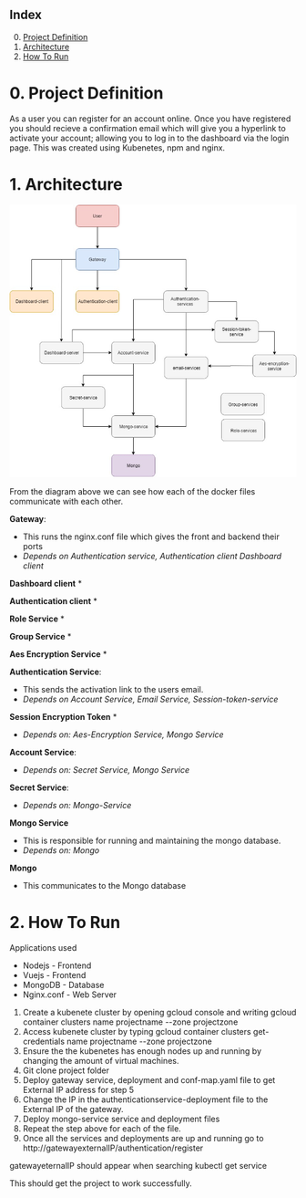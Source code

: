 ## Index 
0. [Project Definition](#0-Project-Definition)
1. [Architecture](#1-Architecture)
2. [How To Run](#2-How-To-Run)

# 0. Project Definition
As a user you can register for an account online. Once you have registered you should recieve a confirmation email which will give you a hyperlink to activate your account; allowing you to log in to the dashboard via the login page. This was created using Kubenetes, npm and nginx. 

# 1. Architecture 

![Serverdiagram](/Serverdiagram.jpg)

From the diagram above we can see how each of the docker files communicate with each other. 

**Gateway**:
* This runs the nginx.conf file which gives the front and backend their ports 
* *Depends on Authentication service, Authentication client Dashboard client*

**Dashboard client** 
*

**Authentication client** 
* 

**Role Service**
*

**Group Service**
*

**Aes Encryption Service**
* 

**Authentication Service**: 
* This sends the activation link to the users email. 
* *Depends on Account Service, Email Service, Session-token-service* 

**Session Encryption Token**
*
* *Depends on: Aes-Encryption Service, Mongo Service*

**Account Service**: 
* *Depends on: Secret Service, Mongo Service*

**Secret Service**: 
* *Depends on: Mongo-Service*

**Mongo Service**
* This is responsible for running and maintaining the mongo database. 
* *Depends on: Mongo*

**Mongo**
* This communicates to the Mongo database

# 2. How To Run
 Applications used
 * Nodejs - Frontend
 * Vuejs - Frontend
 * MongoDB - Database 
 * Nginx.conf - Web Server

 1. Create a kubenete cluster by opening gcloud console and writing gcloud container clusters name projectname --zone projectzone 
 2. Access kubenete cluster by typing gcloud container clusters get-credentials name projectname --zone projectzone
 3. Ensure the the kubenetes has enough nodes up and running by changing the amount of virtual machines. 
 4. Git clone project folder
 5. Deploy gateway service, deployment and conf-map.yaml file to get External IP address for step 5
 6. Change the IP in the authenticationservice-deployment file to the External IP of the gateway. 
 7. Deploy mongo-service service and deployment files 
 8. Repeat the step above for each of the file.  
 9. Once all the services and deployments are up and running go to http://gatewayexternalIP/authentication/register

gatewayeternalIP should appear when searching kubectl get service

This should get the project to work successfully. 


